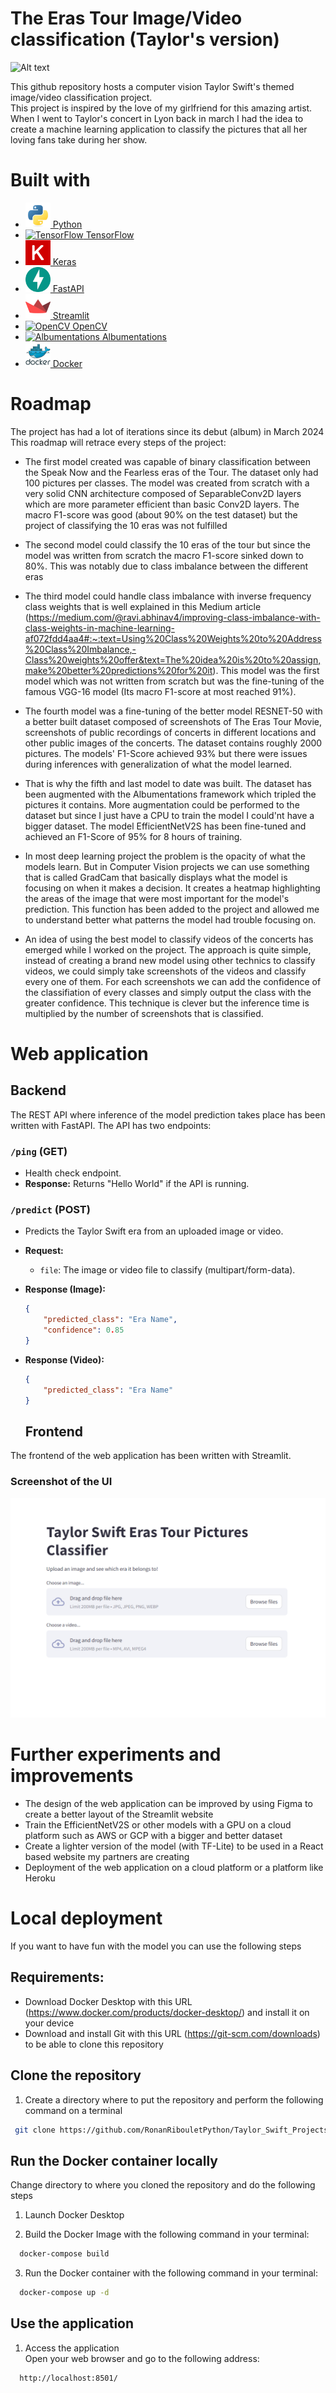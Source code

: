 
# The Eras Tour Image/Video classification (Taylor's version)

![Alt text](https://i.pinimg.com/736x/5d/07/d1/5d07d10b59ff9f4616fc87b86ee0b3d9.jpg)


This github repository hosts a computer vision Taylor Swift's themed image/video classification project.\
This project is inspired by the love of my girlfriend for this amazing artist.\
When I went to Taylor's concert in Lyon back in march I had the idea to create a machine learning application to classify the pictures that all her loving fans take during her show.  

# Built with

<ul>
  <li>
    <a href="https://www.python.org/" target="_blank" rel="noreferrer">
      <img src="https://raw.githubusercontent.com/devicons/devicon/master/icons/python/python-original.svg" alt="Python" width="40" height="40"/> Python
    </a>
  </li> 
  <li>
    <a href="https://www.tensorflow.org/" target="_blank" rel="noreferrer">
      <img src="https://www.vectorlogo.zone/logos/tensorflow/tensorflow-icon.svg" alt="TensorFlow" width="40" height="40"/> TensorFlow
    </a>
  </li> 
  <li>
    <a href="https://keras.io/" target="_blank" rel="noreferrer">
      <img src="https://raw.githubusercontent.com/devicons/devicon/master/icons/keras/keras-original.svg" alt="Keras" width="40" height="40"/> Keras
    </a> 
  </li>
  <li>
    <a href="https://fastapi.tiangolo.com/" target="_blank" rel="noreferrer">
      <img src="https://raw.githubusercontent.com/devicons/devicon/master/icons/fastapi/fastapi-original.svg" alt="FastAPI" width="40" height="40"/> FastAPI
    </a> 
  </li>
  <li>
    <a href="https://streamlit.io/" target="_blank" rel="noreferrer">
      <img src="https://raw.githubusercontent.com/devicons/devicon/master/icons/streamlit/streamlit-original.svg" alt="Streamlit" width="40" height="40"/> Streamlit
    </a> 
  </li>
  <li>
    <a href="https://opencv.org/" target="_blank" rel="noreferrer">
      <img src="https://www.vectorlogo.zone/logos/opencv/opencv-icon.svg" alt="OpenCV" width="40" height="40"/> OpenCV
    </a> 
  </li>
  <li>
    <a href="https://albumentations.ai/" target="_blank" rel="noreferrer">
      <img src="https://repository-images.githubusercontent.com/136265021/094cf680-b83f-11e9-9512-e4b538ed8e4d" alt="Albumentations" width="40" height="40"/> Albumentations
    </a> 
  </li>
  <li>
    <a href="https://www.docker.com/" target="_blank" rel="noreferrer">
      <img src="https://raw.githubusercontent.com/devicons/devicon/master/icons/docker/docker-original-wordmark.svg" alt="Docker" width="40" height="40"/> Docker
    </a> 
  </li>
</ul>

# Roadmap

The project has had a lot of iterations since its debut (album) in March 2024\
This roadmap will retrace every steps of the project:

- The first model created was capable of binary classification between the Speak Now and the Fearless eras of the Tour. The dataset only had 100 pictures per classes. The model was created from scratch with a very solid CNN architecture composed of SeparableConv2D layers which are more parameter efficient than basic Conv2D layers. The macro F1-score was good (about 90% on the test dataset) but the project of classifying the 10 eras was not fulfilled

- The second model could classify the 10 eras of the tour but since the model was written from scratch the macro F1-score sinked down to 80%. This was notably  due to class imbalance between the different eras

- The third model could handle class imbalance with inverse frequency class weights that is well explained in this Medium article (https://medium.com/@ravi.abhinav4/improving-class-imbalance-with-class-weights-in-machine-learning-af072fdd4aa4#:~:text=Using%20Class%20Weights%20to%20Address%20Class%20Imbalance,-Class%20weights%20offer&text=The%20idea%20is%20to%20assign,make%20better%20predictions%20for%20it). This model was the first model which was not written from scratch but was the fine-tuning of the famous VGG-16 model (Its macro F1-score at most reached 91%).

-  The fourth model was a fine-tuning of the better model RESNET-50 with a better built dataset composed of screenshots of The Eras Tour Movie, screenshots of public recordings of concerts in different locations and other public images of the concerts. The dataset contains roughly 2000 pictures. The models' F1-Score achieved 93% but there were issues during inferences with generalization of what the model learned.

- That is why the fifth and last model to date was built. The dataset has been augmented with the Albumentations framework which tripled the pictures it contains. More augmentation could be performed to the dataset but since I just have a CPU to train the model I could'nt have a bigger dataset. The model EfficientNetV2S has been fine-tuned and achieved an F1-Score of 95% for 8 hours of training.
- In most deep learning project the problem is the opacity of what the models learn. But in Computer Vision projects we can use something that is called GradCam that basically displays what the model is focusing on when it makes a decision. It creates a heatmap highlighting the areas of the image that were most important for the model's prediction. This function has been added to the project and allowed me to understand better what patterns the model had trouble focusing on.

- An idea of using the best model to classify videos of the concerts has emerged while I worked on the project. The approach is quite simple, instead of creating a brand new model using other technics to classify videos, we could simply take screenshots of the videos and classify every one of them. For each screenshots we can add the confidence of the classifiation of every classes and simply output the class with the greater confidence. This technique is clever but the inference time is multiplied by the number of screenshots that is classified.

# Web application

## Backend

The REST API where inference of the model prediction takes place has been written with FastAPI. The API has two endpoints:

### `/ping` (GET)

- Health check endpoint.
- **Response:** Returns "Hello World" if the API is running.

### `/predict` (POST)

- Predicts the Taylor Swift era from an uploaded image or video.
- **Request:**
    - `file`: The image or video file to classify (multipart/form-data).
- **Response (Image):**
    ```json
    {
        "predicted_class": "Era Name",
        "confidence": 0.85 
    }
    ```
- **Response (Video):**
    ```json
    {
        "predicted_class": "Era Name"
    }
    ```

  ## Frontend
The frontend of the web application has been written with Streamlit.

### Screenshot of the UI

![Streamlit UI Screenshot](README_images/screenshot_streamlit_app.png)

# Further experiments and improvements
- The design of the web application can be improved by using Figma to create a better layout of the Streamlit website
- Train the EfficientNetV2S or other models with a GPU on a cloud platform such as AWS or GCP with a bigger and better dataset
- Create a lighter version of the model (with TF-Lite) to be used in a React based website my partners are creating
- Deployment of the web application on a cloud platform or a platform like Heroku 

# Local deployment

If you want to have fun with the model you can use the following steps

## Requirements:
- Download Docker Desktop with this URL (https://www.docker.com/products/docker-desktop/) and install it on your device
- Download and install Git with this URL (https://git-scm.com/downloads) to be able to clone this repository

## Clone the repository

 1. Create a directory where to put the repository and perform the following command on a terminal

 ```bash
  git clone https://github.com/RonanRibouletPython/Taylor_Swift_Projects.git
```

## Run the Docker container locally 

Change directory to where you cloned the repository and do the following steps

1. Launch Docker Desktop

2. Build the Docker Image with the following command in your terminal:

```bash
  docker-compose build
```
3. Run the Docker container with the following command in your terminal:

```bash
  docker-compose up -d
```
## Use the application

1. Access the application
\
Open your web browser and go to the following address:

```bash
  http://localhost:8501/
```



